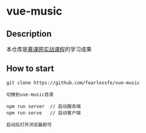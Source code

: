 # vue-music

## Description

本仓库是[慕课网实战课程](https://coding.imooc.com/class/107.html)的学习成果

## How to start
```
git clone https://github.com/fearlessfe/vue-music

切换到vue-music目录

npm run server  // 启动服务端
npm run serve   // 启动客户端

启动后打开浏览器即可
```

